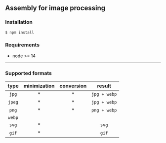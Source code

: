 ## Assembly for image processing

### Installation

```bash
$ npm install
```

### Requirements

- node >= 14

***

### Supported formats

|  type  | minimization | conversion |    result    |
|:------:|:------------:|:----------:|:------------:|
| `jpg`  |      *       |     *      | `jpg + webp` |
| `jpeg` |      *       |     *      | `jpg + webp` |
| `png`  |      *       |     *      | `png + webp` |
| `webp` |              |            |              |
| `svg`  |      *       |            |    `svg`     |
| `gif`  |      *       |            |    `gif`     |
